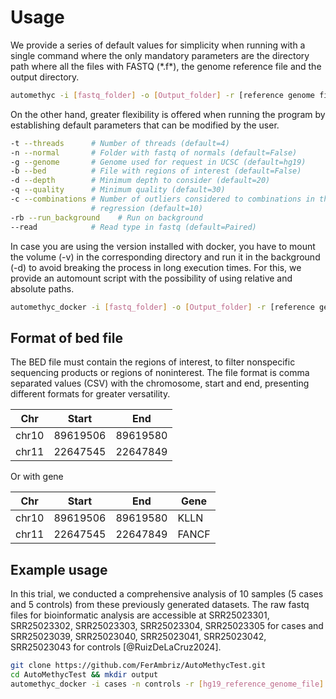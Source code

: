 # Usage

We provide a series of default values for simplicity when running with a
single command where the only mandatory parameters are the directory
path where all the files with FASTQ (\*.f\*), the genome reference file
and the output directory.

``` {.bash language="bash" caption="Running automethyc"}
automethyc -i [fastq_folder] -o [Output_folder] -r [reference genome file] [optional arguments]
```

On the other hand, greater flexibility is offered when running the
program by establishing default parameters that can be modified by the
user.

``` {.bash language="bash" caption="Optional arguments"}
-t --threads      # Number of threads (default=4)
-n --normal       # Folder with fastq of normals (default=False)
-g --genome       # Genome used for request in UCSC (default=hg19)
-b --bed          # File with regions of interest (default=False)
-d --depth        # Minimum depth to consider (default=20)
-q --quality      # Minimum quality (default=30)    
-c --combinations # Number of outliers considered to combinations in the evaluation for logistic 
                  # regression (default=10)
-rb --run_background    # Run on background
--read            # Read type in fastq (default=Paired)
```

In case you are using the version installed with docker, you have to
mount the volume (-v) in the corresponding directory and run it in the
background (-d) to avoid breaking the process in long execution times.
For this, we provide an automount script with the possibility of using
relative and absolute paths.

``` {.bash language="bash" caption="Running automethyc in docker container"}
automethyc_docker -i [fastq_folder] -o [Output_folder] -r [reference genome file] [optional arguments]
```

## Format of bed file

The BED file must contain the regions of interest, to filter nonspecific
sequencing products or regions of noninterest. The file format is comma
separated values (CSV) with the chromosome, start and end, presenting
different formats for greater versatility.


| Chr   | Start     | End       |
|-------|-----------|-----------|
| chr10 | 89619506  | 89619580  |
| chr11 | 22647545  | 22647849  |

Or with gene

| Chr   | Start     | End       | Gene  |
|-------|-----------|-----------|-------|
| chr10 | 89619506  | 89619580  | KLLN  |
| chr11 | 22647545  | 22647849  | FANCF |


## Example usage

In this trial, we conducted a comprehensive analysis of 10 samples (5
cases and 5 controls) from these previously generated datasets. The raw
fastq files for bioinformatic analysis are accessible at SRR25023301,
SRR25023302, SRR25023303, SRR25023304, SRR25023305 for cases and
SRR25023039, SRR25023040, SRR25023041, SRR25023042, SRR25023043 for
controls [@RuizDeLaCruz2024].

``` {.bash language="bash" caption="Example usage"}
git clone https://github.com/FerAmbriz/AutoMethycTest.git
cd AutoMethycTest && mkdir output
automethyc_docker -i cases -n controls -r [hg19_reference_genome_file] -b BedGraph331.csv -o output
```
